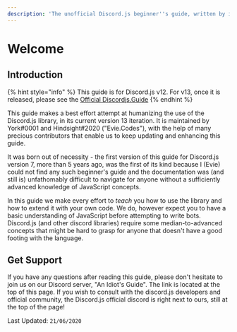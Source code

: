 ```yaml
---
description: 'The unofficial Discord.js beginner''s guide, written by idiots for beginners.'
---
```


# Welcome

## Introduction

{% hint style="info" %}
This guide is for Discord.js v12. For v13, once it is released, please see the [Official Discordjs.Guide](https://discordjs.guide/)
{% endhint %}

This guide makes a best effort attempt at humanizing the use of the Discord.js library, in its current version 13 iteration. It is maintained by York\#0001 and Hindsight\#2020 \("Evie.Codes"\), with the help of many precious contributors that enable us to keep updating and enhancing this guide. 

It was born out of necessity - the first version of this guide for Discord.js version 7, more than 5 years ago, was the first of its kind because I \(Evie\) could not find any such beginner's guide and the documentation was \(and still is\) unfathomably difficult to navigate for anyone without a sufficiently advanced knowledge of JavaScript concepts.

In this guide we make every effort to _teach_ you how to use the library and how to extend it with your own code. We do, however expect you to have a basic understanding of JavaScript before attempting to write bots. Discord.js \(and other discord libraries\) require some median-to-advanced concepts that might be hard to grasp for anyone that doesn't have a good footing with the language. 

## Get Support

If you have any questions after reading this guide, please don't hesitate to join us on our Discord server, "An Idiot's Guide". The link is located at the top of this page. If you wish to consult with the discord.js developers and official community, the Discord.js official discord is right next to ours, still at the top of the page!

Last Updated: `21/06/2020`

